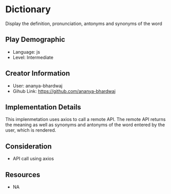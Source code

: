 # Dictionary

Display the definition, pronunciation, antonyms and synonyms of the word

## Play Demographic

- Language: js
- Level: Intermediate

## Creator Information

- User: ananya-bhardwaj
- Gihub Link: https://github.com/ananya-bhardwaj

## Implementation Details

This implenmetation uses axios to call a remote API. The remote API returns the meaning as well as synonyms and antonyms of the word entered by the user, which is rendered. 

## Consideration

- API call using axios

## Resources

- NA
